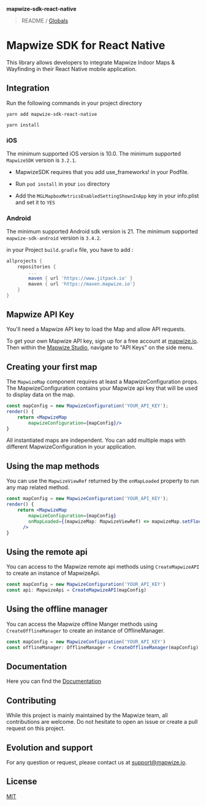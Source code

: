 **mapwize-sdk-react-native**

> README / [Globals](globals.md)

# Mapwize SDK for React Native

This library allows developers to integrate Mapwize Indoor Maps & Wayfinding in their React Native mobile application.

## Integration

Run the following commands in your project directory

`yarn add mapwize-sdk-react-native`

`yarn install`

### iOS

The minimum supported iOS version is 10.0.
The minimum supported `MapwizeSDK` version is `3.2.1`.

- MapwizeSDK requires that you add use_frameworks! in your Podfile.

- Run `pod install` in your `ios` directory

- Add the `MGLMapboxMetricsEnabledSettingShownInApp` key in your info.plist and set it to `YES`

### Android

The minimum supported Android sdk version is 21.
The minimum supported `mapwize-sdk-android` version is `3.4.2`.

in your Project `build.gradle` file, you have to add :

```groovy
allprojects {
    repositories {
        ...
        maven { url 'https://www.jitpack.io' }
        maven { url 'https://maven.mapwize.io'}
    }
}
```

## Mapwize API Key

You'll need a Mapwize API key to load the Map and allow API requests.

To get your own Mapwize API key, sign up for a free account at [mapwize.io](https://www.mapwize.io). Then within the [Mapwize Studio](https://studio.mapwize.io), navigate to "API Keys" on the side menu.

## Creating your first map

The `MapwizeMap` component requires at least a MapwizeConfiguration props. The MapwizeConfiguration contains your Mapwize api key that will be used to display data on the map.

```jsx
const mapConfig = new MapwizeConfiguration('YOUR_API_KEY');
render() {
    return <MapwizeMap
        mapwizeConfiguration={mapConfig}/>
}

```

All instantiated maps are independent. You can add multiple maps with different MapwizeConfiguration in your application.

<!-- You can find all the available props in [MapwizeViewProps](###The-MapwizeMap-props). -->

## Using the map methods

You can use the `MapwizeViewRef` returned by the `onMapLoaded` property to run any map related method.

```jsx
const mapConfig = new MapwizeConfiguration('YOUR_API_KEY');
render() {
    return <MapwizeMap
        mapwizeConfiguration={mapConfig}
        onMapLoaded={(mapwizeMap: MapwizeViewRef) => mapwizeMap.setFloor(3)}
      />
}
```

<!-- You can find all the available methods in [MapwizeViewRef](###The-MapwizeViewRef-methods). -->

## Using the remote api

You can access to the Mapwize remote api methods using `CreateMapwizeAPI` to create an instance of MapwizeApi.

```typescript
const mapConfig = new MapwizeConfiguration('YOUR_API_KEY')
const api: MapwizeApi = CreateMapwizeAPI(mapConfig)
```

<!-- You can find all the available methods in [MapwizeApi](###The-MapwizeApi-methods). -->

## Using the offline manager

You can access the Mapwize offline Manger methods using `CreateOfflineManager` to create an instance of OfflineManager.

```typescript
const mapConfig = new MapwizeConfiguration('YOUR_API_KEY')
const offlineManager: OfflineManager = CreateOfflineManager(mapConfig)
```

<!-- You can find all the available methods in [OfflineManager](###The-OfflineManager-methods). -->

## Documentation

Here you can find the [Documentation](docs/globals.md)

## Contributing

While this project is mainly maintained by the Mapwize team, all contributions are welcome. Do not hesitate to open an issue or create a pull request on this project.

## Evolution and support

For any question or request, please contact us at <support@mapwize.io>.

## License

[MIT](LICENSE)
